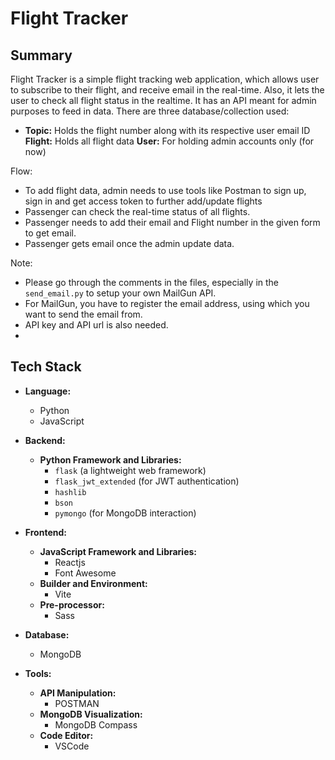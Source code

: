 # Flight Tracker

## Summary

Flight Tracker is a simple flight tracking web application, which allows user to subscribe to their flight, and receive email in the real-time. Also, it lets the user to check all flight status in the realtime. 
It has an API meant for admin purposes to feed in data. 
There are three database/collection used:
- **Topic:** Holds the flight number along with its respective user email ID
 **Flight:** Holds all flight data
 **User:** For holding admin accounts only (for now)

Flow:
- To add flight data, admin needs to use tools like Postman to sign up, sign in and get access token to further add/update flights
- Passenger can check the real-time status of all flights.
- Passenger needs to add their email and Flight number in the given form to get email.
- Passenger gets email once the admin update data. 


Note:
- Please go through the comments in the files, especially in the `send_email.py` to setup your own MailGun API.
- For MailGun, you have to register the email address, using which you want to send the email from.
- API key and API url is also needed.
- 
## Tech Stack

- **Language:**
  - Python
  - JavaScript

- **Backend:**
  - **Python Framework and Libraries:**
    - `flask` (a lightweight web framework)
    - `flask_jwt_extended` (for JWT authentication)
    - `hashlib`
    - `bson`
    - `pymongo` (for MongoDB interaction)

- **Frontend:**
  - **JavaScript Framework and Libraries:**
    - Reactjs
    - Font Awesome
  - **Builder and Environment:**
    - Vite
  - **Pre-processor:**
    - Sass

- **Database:**
  - MongoDB

- **Tools:**
  - **API Manipulation:**
    - POSTMAN
  - **MongoDB Visualization:**
    - MongoDB Compass
  - **Code Editor:**
    - VSCode
